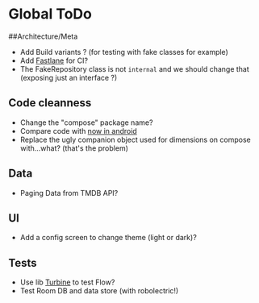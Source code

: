 # Global ToDo

##Architecture/Meta
* Add Build variants ? (for testing with fake classes for example)
* Add [Fastlane](https://docs.fastlane.tools/getting-started/android/setup/) for CI? 
* The FakeRepository class is not `internal` and we should change that (exposing just an interface ?)

## Code cleanness
* Change the "compose" package name?
* Compare code with [now in android](https://github.com/android/nowinandroid)
* Replace the ugly companion object used for dimensions on compose with...what? (that's the problem)

## Data
* Paging Data from TMDB API?

## UI
* Add a config screen to change theme (light or dark)?

## Tests
* Use lib [Turbine](https://github.com/cashapp/turbine) to test Flow?
* Test Room DB and data store (with robolectric!)




 